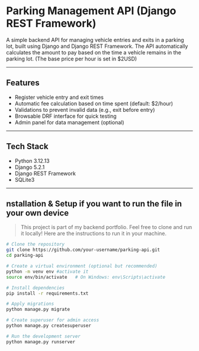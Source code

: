 # Parking Management API (Django REST Framework)

A simple backend API for managing vehicle entries and exits in a parking lot, built using Django and Django REST Framework. The API automatically calculates the amount to pay based on the time a vehicle remains in the parking lot. (The base price per hour is set in $2USD)

---

## Features

- Register vehicle entry and exit times
- Automatic fee calculation based on time spent (default: $2/hour)
- Validations to prevent invalid data (e.g., exit before entry)
- Browsable DRF interface for quick testing
- Admin panel for data management (optional)

---

## Tech Stack

- Python 3.12.13
- Django 5.2.1
- Django REST Framework
- SQLite3

---

## nstallation & Setup if you want to run the file in your own device
 

 >  This project is part of my backend portfolio. Feel free to clone and run it locally! Here are the instructions to run it in your machine. 

```bash
# Clone the repository
git clone https://github.com/your-username/parking-api.git
cd parking-api

# Create a virtual environment (optional but recommended)
python -m venv env #activate it 
source env/bin/activate   # On Windows: env\Scripts\activate

# Install dependencies
pip install -r requirements.txt

# Apply migrations
python manage.py migrate

# Create superuser for admin access
python manage.py createsuperuser

# Run the development server
python manage.py runserver

